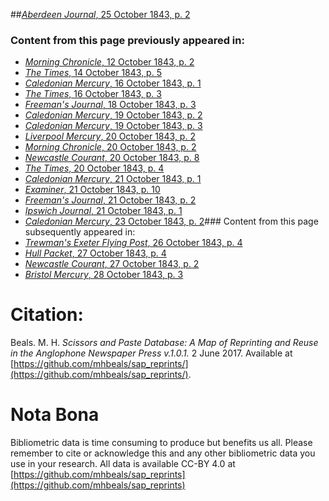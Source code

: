 ##[*Aberdeen Journal*, 25 October 1843, p. 2](https://mhbeals.github.io/sap_html/Aberdeen-Journal/Aberdeen-Journal-25-October-1843-p-2)

### Content from this page previously appeared in:
+ [*Morning Chronicle*, 12 October 1843, p. 2](https://mhbeals.github.io/sap_html/Morning-Chronicle/Morning-Chronicle-12-October-1843-p-2)
+ [*The Times*, 14 October 1843, p. 5](https://mhbeals.github.io/sap_html/The-Times/The-Times-14-October-1843-p-5)
+ [*Caledonian Mercury*, 16 October 1843, p. 1](https://mhbeals.github.io/sap_html/Caledonian-Mercury/Caledonian-Mercury-16-October-1843-p-1)
+ [*The Times*, 16 October 1843, p. 3](https://mhbeals.github.io/sap_html/The-Times/The-Times-16-October-1843-p-3)
+ [*Freeman's Journal*, 18 October 1843, p. 3](https://mhbeals.github.io/sap_html/Freeman's-Journal/Freeman's-Journal-18-October-1843-p-3)
+ [*Caledonian Mercury*, 19 October 1843, p. 2](https://mhbeals.github.io/sap_html/Caledonian-Mercury/Caledonian-Mercury-19-October-1843-p-2)
+ [*Caledonian Mercury*, 19 October 1843, p. 3](https://mhbeals.github.io/sap_html/Caledonian-Mercury/Caledonian-Mercury-19-October-1843-p-3)
+ [*Liverpool Mercury*, 20 October 1843, p. 2](https://mhbeals.github.io/sap_html/Liverpool-Mercury/Liverpool-Mercury-20-October-1843-p-2)
+ [*Morning Chronicle*, 20 October 1843, p. 2](https://mhbeals.github.io/sap_html/Morning-Chronicle/Morning-Chronicle-20-October-1843-p-2)
+ [*Newcastle Courant*, 20 October 1843, p. 8](https://mhbeals.github.io/sap_html/Newcastle-Courant/Newcastle-Courant-20-October-1843-p-8)
+ [*The Times*, 20 October 1843, p. 4](https://mhbeals.github.io/sap_html/The-Times/The-Times-20-October-1843-p-4)
+ [*Caledonian Mercury*, 21 October 1843, p. 1](https://mhbeals.github.io/sap_html/Caledonian-Mercury/Caledonian-Mercury-21-October-1843-p-1)
+ [*Examiner*, 21 October 1843, p. 10](https://mhbeals.github.io/sap_html/Examiner/Examiner-21-October-1843-p-10)
+ [*Freeman's Journal*, 21 October 1843, p. 2](https://mhbeals.github.io/sap_html/Freeman's-Journal/Freeman's-Journal-21-October-1843-p-2)
+ [*Ipswich Journal*, 21 October 1843, p. 1](https://mhbeals.github.io/sap_html/Ipswich-Journal/Ipswich-Journal-21-October-1843-p-1)
+ [*Caledonian Mercury*, 23 October 1843, p. 2](https://mhbeals.github.io/sap_html/Caledonian-Mercury/Caledonian-Mercury-23-October-1843-p-2)### Content from this page subsequently appeared in:
+ [*Trewman's Exeter Flying Post*, 26 October 1843, p. 4](https://mhbeals.github.io/sap_html/Trewman's-Exeter-Flying-Post/Trewman's-Exeter-Flying-Post-26-October-1843-p-4)
+ [*Hull Packet*, 27 October 1843, p. 4](https://mhbeals.github.io/sap_html/Hull-Packet/Hull-Packet-27-October-1843-p-4)
+ [*Newcastle Courant*, 27 October 1843, p. 2](https://mhbeals.github.io/sap_html/Newcastle-Courant/Newcastle-Courant-27-October-1843-p-2)
+ [*Bristol Mercury*, 28 October 1843, p. 3](https://mhbeals.github.io/sap_html/Bristol-Mercury/Bristol-Mercury-28-October-1843-p-3)
                    
# Citation: 

Beals. M. H. *Scissors and Paste Database: A Map of Reprinting and Reuse in the Anglophone Newspaper Press v.1.0.1.* 2 June 2017. Available at [https://github.com/mhbeals/sap_reprints/](https://github.com/mhbeals/sap_reprints/). 
                    
# Nota Bona

Bibliometric data is time consuming to produce but benefits us all. Please remember to cite or acknowledge this and any other bibliometric data you use in your research. All data is available CC-BY 4.0 at [https://github.com/mhbeals/sap_reprints](https://github.com/mhbeals/sap_reprints)